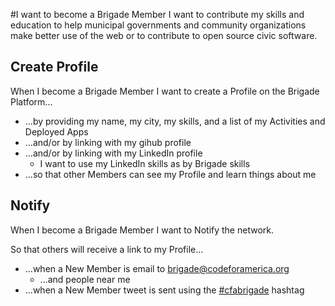 #I want to become a Brigade Member
I want to contribute my skills and education to help municipal governments and community organizations make better use of the web or to contribute to open source civic software.

## Create Profile
When I become a Brigade Member I want to create a Profile on the Brigade Platform...
* ...by providing my name, my city, my skills, and a list of my Activities and Deployed Apps
* ...and/or by linking with my gihub profile
* ...and/or by linking with my LinkedIn profile
  * I want to use my LinkedIn skills as by Brigade skills 
* ...so that other Members can see my Profile and learn things about me

## Notify
When I become a Brigade Member I want to Notify the network.

So that others will receive a link to my Profile...

* ...when a New Member is email to brigade@codeforamerica.org
  * ...and people near me
* ...when a New Member tweet is sent using the [#cfabrigade](https://twitter.com/#!/search/%23cfabrigade) hashtag